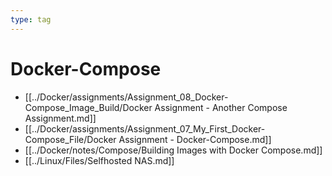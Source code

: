 ```yaml
---
type: tag
---
```

# Docker-Compose

- [[../Docker/assignments/Assignment_08_Docker-Compose_Image_Build/Docker Assignment - Another Compose Assignment.md]]
- [[../Docker/assignments/Assignment_07_My_First_Docker-Compose_File/Docker Assignment - Docker-Compose.md]]
- [[../Docker/notes/Compose/Building Images with Docker Compose.md]]
- [[../Linux/Files/Selfhosted NAS.md]]
